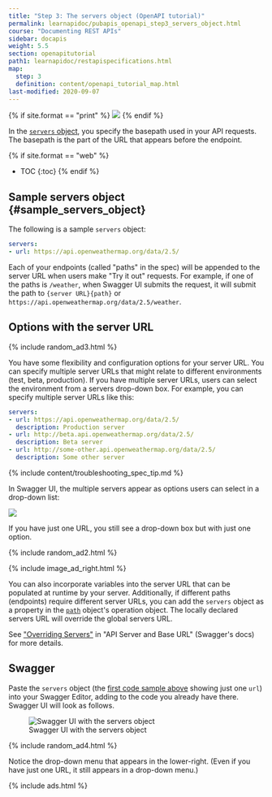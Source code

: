 ```yaml
---
title: "Step 3: The servers object (OpenAPI tutorial)"
permalink: learnapidoc/pubapis_openapi_step3_servers_object.html
course: "Documenting REST APIs"
sidebar: docapis
weight: 5.5
section: openapitutorial
path1: learnapidoc/restapispecifications.html
map:
  step: 3
  definition: content/openapi_tutorial_map.html
last-modified: 2020-09-07
---
```


{% if site.format == "print" %}
<img src="{{site.api_media}}/openapistep3.png"/>
{% endif %}

In the [`servers` object](https://github.com/OAI/OpenAPI-Specification/blob/master/versions/3.1.0.md#serverObject), you specify the basepath used in your API requests. The basepath is the part of the URL that appears before the endpoint.

{% if site.format == "web" %}
* TOC
{:toc}
{% endif %}

## Sample servers object {#sample_servers_object}

The following is a sample `servers` object:

```yaml
servers:
- url: https://api.openweathermap.org/data/2.5/
```

Each of your endpoints (called "paths" in the spec) will be appended to the server URL when users make "Try it out" requests. For example, if one of the paths is `/weather`, when Swagger UI submits the request, it will submit the path to `{server URL}{path}` or `https://api.openweathermap.org/data/2.5/weather`.

## Options with the server URL

{% include random_ad3.html %}

You have some flexibility and configuration options for your server URL. You can specify multiple server URLs that might relate to different environments (test, beta, production). If you have multiple server URLs, users can select the environment from a servers drop-down box. For example, you can specify multiple server URLs like this:

```yaml
servers:
- url: https://api.openweathermap.org/data/2.5/
  description: Production server
- url: http://beta.api.openweathermap.org/data/2.5/
  description: Beta server
- url: http://some-other.api.openweathermap.org/data/2.5/
  description: Some other server
```

{% include content/troubleshooting_spec_tip.md %}

In Swagger UI, the multiple servers appear as options users can select in a drop-down list:

<a href="https://idratherbewriting.com/learnapidoc/assets/files/swagger/index.html" class="noExtIcon"><img src="{{site.api_media}}/openapi_serversurl.png" class="medium" /></a>

If you have just one URL, you still see a drop-down box but with just one option.

{% include random_ad2.html %}

{% include image_ad_right.html %}

You can also incorporate variables into the server URL that can be populated at runtime by your server. Additionally, if different paths (endpoints) require different server URLs, you can add the `servers` object as a property in the [`path`](pubapis_openapi_step4_paths_object.html) object's operation object. The locally declared servers URL will override the global servers URL.

See ["Overriding Servers"](https://swagger.io/docs/specification/api-host-and-base-path/) in "API Server and Base URL" (Swagger's docs) for more details.

## Swagger

Paste the `servers` object (the [first code sample above](#sample_servers_object) showing just one `url`) into your Swagger Editor, adding to the code you already have there. Swagger UI will look as follows.

<figure><img class="docimage" src="{{site.api_media}}/swagger_servers_object2.png" alt="Swagger UI with the servers object" /><figcaption>Swagger UI with the servers object</figcaption></figure>

{% include random_ad4.html %}

Notice the drop-down menu that appears in the lower-right. (Even if you have just one URL, it still appears in a drop-down menu.)

{% include ads.html %}
